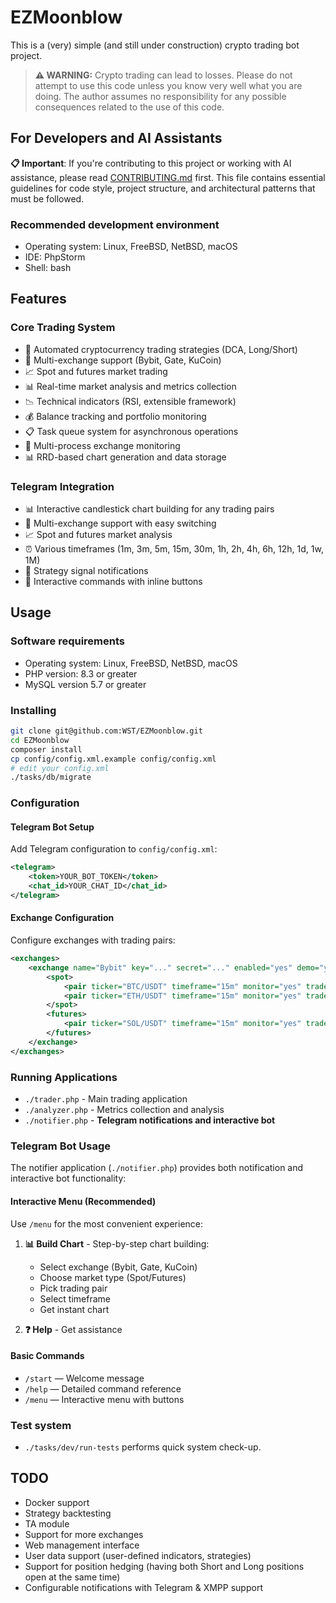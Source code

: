 # EZMoonblow

This is a (very) simple (and still under construction) crypto trading bot project.

> **⚠️ WARNING:** Crypto trading can lead to losses. Please do not attempt to use this code unless you know very well
> what you are doing. The author assumes no responsibility for any possible consequences related to the use of this code.

## For Developers and AI Assistants

**📋 Important**: If you're contributing to this project or working with AI assistance, please
read [CONTRIBUTING.md](CONTRIBUTING.md) first. This file contains essential guidelines for code style, project
structure, and architectural patterns that must be followed.

### Recommended development environment

* Operating system: Linux, FreeBSD, NetBSD, macOS
* IDE: PhpStorm
* Shell: bash

## Features

### Core Trading System

- 🤖 Automated cryptocurrency trading strategies (DCA, Long/Short)
- 🏢 Multi-exchange support (Bybit, Gate, KuCoin)
- 📈 Spot and futures market trading
- 📊 Real-time market analysis and metrics collection
- 📉 Technical indicators (RSI, extensible framework)
- 💰 Balance tracking and portfolio monitoring
- 📋 Task queue system for asynchronous operations
- 🔄 Multi-process exchange monitoring
- 📊 RRD-based chart generation and data storage

### Telegram Integration

- 📊 Interactive candlestick chart building for any trading pairs
- 🏢 Multi-exchange support with easy switching
- 📈 Spot and futures market analysis
- ⏰ Various timeframes (1m, 3m, 5m, 15m, 30m, 1h, 2h, 4h, 6h, 12h, 1d, 1w, 1M)
- 🔔 Strategy signal notifications
- 💬 Interactive commands with inline buttons

## Usage

### Software requirements

* Operating system: Linux, FreeBSD, NetBSD, macOS
* PHP version: 8.3 or greater
* MySQL version 5.7 or greater

### Installing

```bash
git clone git@github.com:WST/EZMoonblow.git
cd EZMoonblow
composer install
cp config/config.xml.example config/config.xml
# edit your config.xml
./tasks/db/migrate
```

### Configuration

#### Telegram Bot Setup

Add Telegram configuration to `config/config.xml`:

```xml
<telegram>
    <token>YOUR_BOT_TOKEN</token>
    <chat_id>YOUR_CHAT_ID</chat_id>
</telegram>
```

#### Exchange Configuration

Configure exchanges with trading pairs:

```xml
<exchanges>
    <exchange name="Bybit" key="..." secret="..." enabled="yes" demo="yes">
        <spot>
            <pair ticker="BTC/USDT" timeframe="15m" monitor="yes" trade="no" />
            <pair ticker="ETH/USDT" timeframe="15m" monitor="yes" trade="no" />
        </spot>
        <futures>
            <pair ticker="SOL/USDT" timeframe="15m" monitor="yes" trade="no" leverage="5" />
        </futures>
    </exchange>
</exchanges>
```

### Running Applications

* `./trader.php` - Main trading application
* `./analyzer.php` - Metrics collection and analysis
* `./notifier.php` - **Telegram notifications and interactive bot**

### Telegram Bot Usage

The notifier application (`./notifier.php`) provides both notification and interactive bot functionality:

#### Interactive Menu (Recommended)

Use `/menu` for the most convenient experience:

1. **📊 Build Chart** - Step-by-step chart building:
    - Select exchange (Bybit, Gate, KuCoin)
    - Choose market type (Spot/Futures)
    - Pick trading pair
    - Select timeframe
    - Get instant chart

2. **❓ Help** - Get assistance

#### Basic Commands

- `/start` — Welcome message
- `/help` — Detailed command reference
- `/menu` — Interactive menu with buttons

### Test system

* `./tasks/dev/run-tests` performs quick system check-up.

## TODO

* Docker support
* Strategy backtesting
* TA module
* Support for more exchanges
* Web management interface
* User data support (user-defined indicators, strategies)
* Support for position hedging (having both Short and Long positions open at the same time)
* Configurable notifications with Telegram & XMPP support
